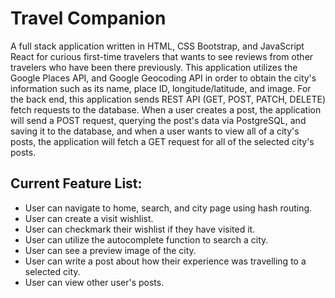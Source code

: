 # Travel Companion
<p>
A full stack application written in HTML, CSS Bootstrap, and JavaScript React for curious first-time travelers that wants to see reviews from other travelers who have been there previously. This application utilizes the Google Places API, and Google Geocoding API in order to obtain the city's information such as its name, place ID, longitude/latitude, and image. For the back end, this application sends REST API (GET, POST, PATCH, DELETE) fetch requests to the database. When a user creates a post, the application will send a POST request, querying the post's data via PostgreSQL, and saving it to the database, and when a user wants to view all of a city's posts, the application will fetch a GET request for all of the selected city's posts.
</p>

## Current Feature List:
<ul>
<li>User can navigate to home, search, and city page using hash routing.</li>
<li>User can create a visit wishlist.</li>
<li>User can checkmark their wishlist if they have visited it.</li>
<li>User can utilize the autocomplete function to search a city.</li>
<li>User can see a preview image of the city.</li>
<li>User can write a post about how their experience was travelling to a selected city.</li>
<li>User can view other user's posts.</li>
</ul>
